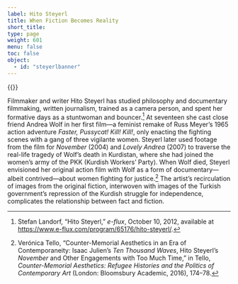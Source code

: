 ```yaml
---
label: Hito Steyerl
title: When Fiction Becomes Reality
short_title:
type: page
weight: 601
menu: false
toc: false
object:
  - id: "steyerlbanner"
---
```

{{<q-figure id="steyerlbanner">}}

Filmmaker and writer Hito Steyerl has studied philosophy and documentary filmmaking, written journalism, trained as a camera person, and spent her formative days as a stuntwoman and bouncer.[^1] At seventeen she cast close friend Andrea Wolf in her first film—a feminist remake of Russ Meyer’s 1965 action adventure *Faster, Pussycat! Kill! Kill!*, only enacting the fighting scenes with a gang of three vigilante women. Steyerl later used footage from the film for *November* (2004) and *Lovely Andrea* (2007) to traverse the real-life tragedy of Wolf’s death in Kurdistan, where she had joined the women’s army of the PKK (Kurdish Workers’ Party). When Wolf died, Steyerl envisioned her original action film with Wolf as a form of documentary—albeit contrived—about women fighting for justice.[^2] The artist’s recirculation of images from the original fiction, interwoven with images of the Turkish government’s repression of the Kurdish struggle for independence, complicates the relationship between fact and fiction.

[^1]: Stefan Landorf, “Hito Steyerl,” *e-flux*, October 10, 2012, available at https://www.e-flux.com/program/65176/hito-steyerl/.

[^2]: Verónica Tello, “Counter-Memorial Aesthetics in an Era of Contemporaneity: Isaac Julien’s *Ten Thousand Waves*, Hito Steyerl’s *November* and Other Engagements with Too Much Time,” in Tello, *Counter-Memorial Aesthetics: Refugee Histories and the Politics of Contemporary Art* (London: Bloomsbury Academic, 2016), 174–78.
